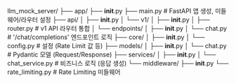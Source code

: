 llm_mock_server/
├── app/
    ├── __init__.py
    ├── main.py             # FastAPI 앱 생성, 미들웨어/라우터 설정
    ├── api/
    │   ├── __init__.py
    │   └── v1/
    │       ├── __init__.py
    │       ├── router.py       # v1 API 라우터 통합
    │       └── endpoints/
    │           ├── __init__.py
    │           └── chat.py     # '/chat/completions' 엔드포인트 로직
    ├── core/
    │   ├── __init__.py
    │   └── config.py         # 설정 (Rate Limit 값 등)
    ├── models/
    │   ├── __init__.py
    │   └── chat.py           # Pydantic 모델 (Request/Response)
    ├── services/
    │   ├── __init__.py
    │   └── chat_service.py   # 비즈니스 로직 (응답 생성)
    └── middleware/
        ├── __init__.py
        └── rate_limiting.py  # Rate Limiting 미들웨어